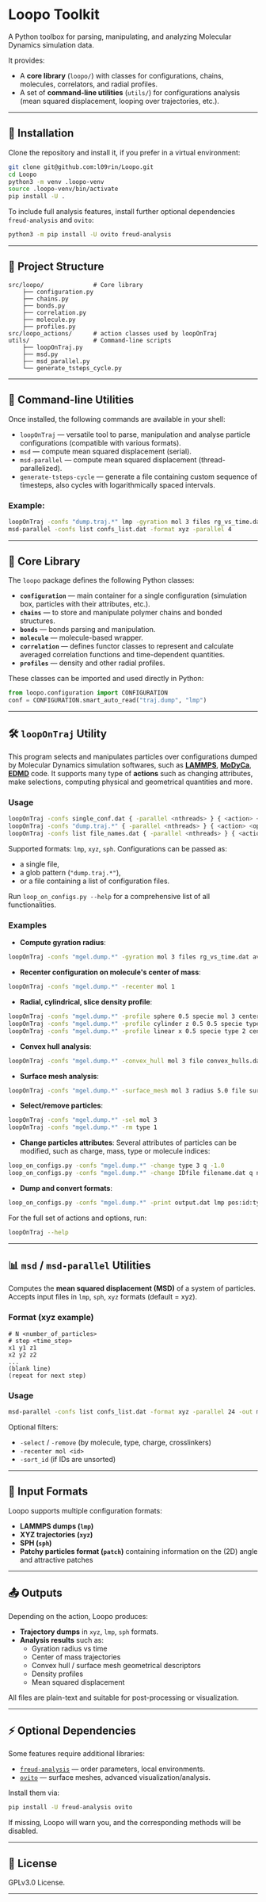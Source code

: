 # Loopo Toolkit
A Python toolbox for parsing, manipulating, and analyzing Molecular Dynamics simulation data.  

It provides:
- A **core library** (`loopo/`) with classes for configurations, chains, molecules, correlators, and radial profiles.  
- A set of **command-line utilities** (`utils/`) for configurations analysis (mean squared displacement, looping over trajectories, etc.).  

---

## 🚀 Installation

Clone the repository and install it, if you prefer in a virtual environment:
```bash
git clone git@github.com:l09rin/Loopo.git
cd Loopo
python3 -m venv .loopo-venv
source .loopo-venv/bin/activate
pip install -U .
```

To include full analysis features, install further optional dependencies `freud-analysis` and `ovito`:
```bash
python3 -m pip install -U ovito freud-analysis
```

---

## 📂 Project Structure

```
src/loopo/              # Core library
    ├── configuration.py
    ├── chains.py
    ├── bonds.py
    ├── correlation.py
    ├── molecule.py
    ├── profiles.py
src/loopo_actions/      # action classes used by loopOnTraj
utils/                  # Command-line scripts
    ├── loopOnTraj.py
    ├── msd.py
    ├── msd_parallel.py
    └── generate_tsteps_cycle.py
```

---

## 🔧 Command-line Utilities

Once installed, the following commands are available in your shell:

- `loopOnTraj` — versatile tool to parse, manipulation and analyse particle configurations (compatible with various formats).  
- `msd` — compute mean squared displacement (serial).
- `msd-parallel` — compute mean squared displacement (thread-parallelized).
- `generate-tsteps-cycle` — generate a file containing custom sequence of timesteps, also cycles with logarithmically spaced intervals.

### Example:

```bash
loopOnTraj -confs "dump.traj.*" lmp -gyration mol 3 files rg_vs_time.dat average_rg.dat
msd-parallel -confs list confs_list.dat -format xyz -parallel 4
```

---

## 📘 Core Library

The `loopo` package defines the following Python classes:

- **`configuration`** — main container for a single configuration (simulation box, particles with their attributes, etc.).
- **`chains`** — to store and manipulate polymer chains and bonded structures.
- **`bonds`** — bonds parsing and manipulation.
- **`molecule`** — molecule-based wrapper.
- **`correlation`** — defines functor classes to represent and calculate averaged correlation functions and time-dependent quantities.
- **`profiles`** — density and other radial profiles.

These classes can be imported and used directly in Python:

```python
from loopo.configuration import CONFIGURATION
conf = CONFIGURATION.smart_auto_read("traj.dump", "lmp")
```

---

## 🛠️ `loopOnTraj` Utility

This program selects and manipulates particles over configurations dumped by Molecular Dynamics simulation softwares, such as [**LAMMPS**](https://github.com/lammps/lammps), [**MoDyCa**](https://github.com/l09rin/MoDyCa), [**EDMD**](https://github.com/l09rin/EDMD) code.
It supports many type of **actions** such as changing attributes, make selections, computing physical and geometrical quantities and more.

### Usage

```bash
loopOnTraj -confs single_conf.dat { -parallel <nthreads> } { <action> <options> }
loopOnTraj -confs "dump.traj.*" { -parallel <nthreads> } { <action> <options> }
loopOnTraj -confs list file_names.dat { -parallel <nthreads> } { <action> <options> }
```

Supported formats: `lmp`, `xyz`, `sph`.
Configurations can be passed as:
- a single file,
- a glob pattern (`"dump.traj.*"`),
- or a file containing a list of configuration files.

Run `loop_on_configs.py --help` for a comprehensive list of all functionalities.

### Examples

- **Compute gyration radius**:
```bash
loopOnTraj -confs "mgel.dump.*" -gyration mol 3 files rg_vs_time.dat average_rg.dat
```

- **Recenter configuration on molecule's center of mass**:
```bash
loopOnTraj -confs "mgel.dump.*" -recenter mol 1
```

- **Radial, cylindrical, slice density profile**:
```bash
loopOnTraj -confs "mgel.dump.*" -profile sphere 0.5 specie mol 3 center mol 3 file density_profile_mol3.dat
loopOnTraj -confs "mgel.dump.*" -profile cylinder z 0.5 0.5 specie type 2 center fixed 0,0,0 file density_profile_type2.dat
loopOnTraj -confs "mgel.dump.*" -profile linear x 0.5 specie type 2 center fixed 0,0,0 file density_profile_type2.dat
```

- **Convex hull analysis**:
```bash
loopOnTraj -confs "mgel.dump.*" -convex_hull mol 3 file convex_hulls.dat
```

- **Surface mesh analysis**:
```bash
loopOnTraj -confs "mgel.dump.*" -surface_mesh mol 3 radius 5.0 file surface_meshes.dat
```

- **Select/remove particles**:
```bash
loopOnTraj -confs "mgel.dump.*" -sel mol 3
loopOnTraj -confs "mgel.dump.*" -rm type 1
```

- **Change particles attributes**:
Several attributes of particles can be modified, such as charge, mass, type or molecule indices:
```bash
loop_on_configs.py -confs "mgel.dump.*" -change type 3 q -1.0
loop_on_configs.py -confs "mgel.dump.*" -change IDfile filename.dat q none
```

- **Dump and convert formats**:
```bash
loop_on_configs.py -confs "mgel.dump.*" -print output.dat lmp pos:id:type:q mol 3
```


For the full set of actions and options, run:
```bash
loopOnTraj --help
```

---

## 📊 `msd` / `msd-parallel` Utilities

Computes the **mean squared displacement (MSD)** of a system of particles.  
Accepts input files in `lmp`, `sph`, `xyz` formats (default = xyz).  

### Format (xyz example)
```
# N <number_of_particles>
# step <time_step>
x1 y1 z1
x2 y2 z2
...
(blank line)
(repeat for next step)
```

### Usage

```bash
msd-parallel -confs list confs_list.dat -format xyz -parallel 24 -out msd.dat
```

Optional filters:
- `-select` / `-remove` (by molecule, type, charge, crosslinkers)
- `-recenter mol <id>`
- `-sort_id` (if IDs are unsorted)

---

## 📂 Input Formats

Loopo supports multiple configuration formats:
- **LAMMPS dumps (`lmp`)**
- **XYZ trajectories (`xyz`)**
- **SPH (`sph`)**
- **Patchy particles format (`patch`)** containing information on the (2D) angle and attractive patches

---

## 📤 Outputs

Depending on the action, Loopo produces:
- **Trajectory dumps** in `xyz`, `lmp`, `sph` formats.
- **Analysis results** such as:
  - Gyration radius vs time
  - Center of mass trajectories
  - Convex hull / surface mesh geometrical descriptors
  - Density profiles
  - Mean squared displacement

All files are plain-text and suitable for post-processing or visualization.

---

## ⚡ Optional Dependencies

Some features require additional libraries:  

- [`freud-analysis`](https://freud.readthedocs.io/) — order parameters, local environments.  
- [`ovito`](https://www.ovito.org/python/) — surface meshes, advanced visualization/analysis.  

Install them via:
```bash
pip install -U freud-analysis ovito
```

If missing, Loopo will warn you, and the corresponding methods will be disabled.

---

## 📜 License
GPLv3.0 License.

---
